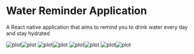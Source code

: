 # Water Reminder Application

A React native application that aims to remind you to drink water every day and stay hydrated

![plot](assets/screens/welcome.png)![plot](assets/screens/select-gender-screen.png)
![plot](assets/screens/male-weight-screen.png)![plot](assets/screens/female-weight-screen.png)
![plot](assets/screens/male-training-screen.png)![plot](assets/screens/female-training-screen.png)
![plot](assets/screens/screen-1.png)![plot](assets/screens/add-drinks-screen.png)
